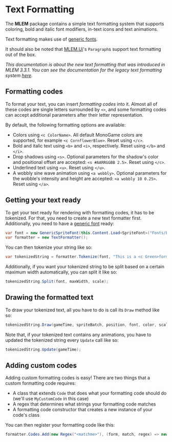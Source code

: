 # Text Formatting

The **MLEM** package contains a simple text formatting system that supports coloring, bold and italic font modifiers, in-text icons and text animations.

Text formatting makes use of [generic fonts](font_extensions.md).

It should also be noted that [MLEM.Ui](https://github.com/Ellpeck/MLEM/wiki/MLEM.Ui)'s `Paragraph`s support text formatting out of the box.

*This documentation is about the new text formatting that was introduced in MLEM 3.3.1. You can see the documentation for the legacy text formatting system [here](text_formatting_legacy.md).*

## Formatting codes
To format your text, you can insert *formatting codes* into it. Almost all of these codes are single letters surrounded by `<>`, and some formatting codes can accept additional parameters after their letter representation.

By default, the following formatting options are available:
- Colors using `<c ColorName>`. All default MonoGame colors are supported, for example `<c CornflowerBlue>`. Reset using `</c>`.
- Bold and italic text using `<b>` and `<i>`, respectively. Reset using `</b>` and `</i>`.
- Drop shadows using `<s>`. Optional parameters for the shadow's color and positional offset are accepted: `<s #AARRGGBB 2.5>`. Reset using `</c>`.
- Underlined text using `<u>`. Reset using `</u>`.
- A wobbly sine wave animation using `<a wobbly>`. Optional parameters for the wobble's intensity and height are accepted: `<a wobbly 10 0.25>`. Reset using `</a>`.

## Getting your text ready
To get your text ready for rendering with formatting codes, it has to be tokenized. For that, you need to create a new text formatter first. Additionally, you need to have a [generic font](font_extensions.md) ready:
```cs
var font = new GenericSpriteFont(this.Content.Load<SpriteFont>("Fonts/ExampleFont"));
var formatter = new TextFormatter();
```
You can then tokenize your string like so:
```cs
var tokenizedString = formatter.Tokenize(font, "This is a <c Green>formatted</c> string!");
```
Additionally, if you want your tokenized string to be split based on a certain maximum width automatically, you can split it like so:
```cs
tokenizedString.Split(font, maxWidth, scale);
``` 
## Drawing the formatted text
To draw your tokenized text, all you have to do is call its `Draw` method like so:
```cs
tokenizedString.Draw(gameTime, spriteBatch, position, font, color, scale, depth); 
```
Note that, if your tokenized text contains any animations, you have to updated the tokenized string every `Update` call like so:
```cs
tokenizedString.Update(gameTime);
``` 
## Adding custom codes
Adding custom formatting codes is easy! There are two things that a custom formatting code requires:
- A class that extends `Code` that does what your formatting code should do (we'll use `MyCustomCode` in this case)
- A regex that determines what strings your formatting code matches
- A formatting code constructor that creates a new instance of your code's class

You can then register your formatting code like this:
```cs
formatter.Codes.Add(new Regex("<matchme>"), (form, match, regex) => new MyCustomCode(match, regex));
```
